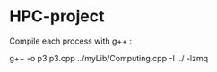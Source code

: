 # HPC-project

Compile each process with g++ :

g++ -o p3 p3.cpp ../myLib/Computing.cpp -I ../ -lzmq
